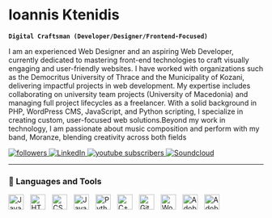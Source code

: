 # Ioannis Ktenidis

**`Digital Craftsman (Developer/Designer/Frontend-Focused)`**

I am an experienced Web Designer and an aspiring Web Developer, currently dedicated to mastering front-end technologies to craft visually engaging and user-friendly websites. I have worked with organizations such as the Democritus University of Thrace and the Municipality of Kozani, delivering impactful projects in web development. My expertise includes collaborating on university team projects (University of Macedonia) and managing full project lifecycles as a freelancer. With a solid background in PHP, WordPress CMS, JavaScript, and Python scripting, I specialize in creating custom, user-focused web solutions.Beyond my work in technology, I am passionate about music composition and perform with my band, Moranze, blending creativity across both fields

   <p align="left">
     <a href="https://github.com/IoannisKtenidis?tab=followers">
    <img alt="followers" title="Follow me on Github" src="https://custom-icon-badges.demolab.com/badge/Follow-blue?style=for-the-badge&logo=person-add&logoColor=white"/>
</a>
     <a href="https://www.linkedin.com/in/ioannis-ktenidis/" target="_blank">
    <img alt="LinkedIn" title="Connect with me on LinkedIn" src="https://custom-icon-badges.demolab.com/badge/LinkedIn-blue?style=for-the-badge&logo=linkedin&logoColor=white"/>
</a>
  <a href="https://www.youtube.com/watch?v=sQDhWMJ7ca8&ab_channel=Moranze">
    <img alt="youtube subscribers" title="Subscribe to my YouTube channel" src="https://custom-icon-badges.demolab.com/badge/SUBSCRIBE-red?style=for-the-badge&logo=video&logoColor=white"/>
</a>
     <a href="https://soundcloud.com/moranze">
    <img alt="Soundcloud" title="Soundcloud" src="https://custom-icon-badges.demolab.com/badge/SOUNDCLOUD-orange?style=for-the-badge&logo=soundcloud&logoColor=white"/>
</a>
   </p>

---

### 🧰 Languages and Tools

<img align="left" alt="Java" width="30px" style="padding-right:10px;" src="https://cdn.jsdelivr.net/gh/devicons/devicon/icons/java/java-original.svg"/>
<img align="left" alt="HTML" width="30px" style="padding-right:10px;" src="https://cdn.jsdelivr.net/gh/devicons/devicon/icons/html5/html5-plain.svg" />
<img align="left" alt="CSS" width="30px" style="padding-right:10px;" src="https://cdn.jsdelivr.net/gh/devicons/devicon/icons/css3/css3-plain.svg" />
<img align="left" alt="JavaScript" width="30px" style="padding-right:10px;" src="https://cdn.jsdelivr.net/gh/devicons/devicon/icons/javascript/javascript-plain.svg" />
<img align="left" alt="Python" width="30px" style="padding-right:10px;" src="https://cdn.jsdelivr.net/gh/devicons/devicon/icons/python/python-plain.svg" />
<img align="left" alt="C++" width="30px" style="padding-right:10px;" src="https://cdn.jsdelivr.net/gh/devicons/devicon/icons/cplusplus/cplusplus-line.svg" />
<img align="left" alt="GitHub" width="30px" style="padding-right:10px;" src="https://cdn.jsdelivr.net/gh/devicons/devicon/icons/github/github-original.svg" />
<img align="left" alt="WordPress" width="30px" style="padding-right:10px;" src="https://cdn.jsdelivr.net/gh/devicons/devicon/icons/wordpress/wordpress-original.svg" />
<img align="left" alt="Adobe Photoshop" width="30px" style="padding-right:10px;" src="https://cdn.jsdelivr.net/gh/devicons/devicon/icons/photoshop/photoshop-line.svg" />
<img align="left" alt="Adobe" width="30px" style="padding-right:10px;" src="https://cdn.jsdelivr.net/gh/devicons/devicon/icons/illustrator/illustrator-line.svg" />
<br />
